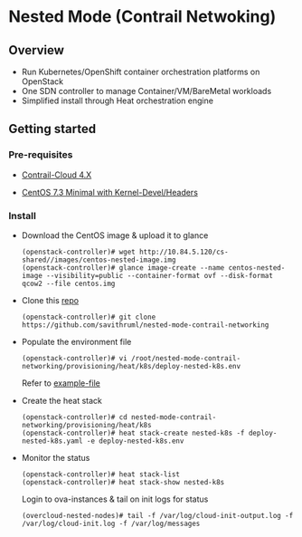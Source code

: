 # Nested Mode (Contrail Netwoking)

## Overview

* Run Kubernetes/OpenShift container orchestration platforms on OpenStack
* One SDN controller to manage Container/VM/BareMetal workloads
* Simplified install through Heat orchestration engine

## Getting started

### Pre-requisites

* [Contrail-Cloud 4.X](https://www.juniper.net/support/downloads/?p=contrail#sw)

* [CentOS 7.3 Minimal with Kernel-Devel/Headers](http://10.84.5.120/cs-shared//images/centos-nested-image.img)

### Install

* Download the CentOS image & upload it to glance

      (openstack-controller)# wget http://10.84.5.120/cs-shared//images/centos-nested-image.img
      (openstack-controller)# glance image-create --name centos-nested-image --visibility=public --container-format ovf --disk-format qcow2 --file centos.img
      
* Clone this [repo](https://github.com/savithruml/nested-mode-contrail-networking)

      (openstack-controller)# git clone https://github.com/savithruml/nested-mode-contrail-networking

* Populate the environment file

      (openstack-controller)# vi /root/nested-mode-contrail-networking/provisioning/heat/k8s/deploy-nested-k8s.env
      
  Refer to [example-file](https://github.com/savithruml/nested-mode-contrail-networking/blob/master/examples/example-nested-k8s.env)
  
* Create the heat stack

      (openstack-controller)# cd nested-mode-contrail-networking/provisioning/heat/k8s
      (openstack-controller)# heat stack-create nested-k8s -f deploy-nested-k8s.yaml -e deploy-nested-k8s.env
      
* Monitor the status

      (openstack-controller)# heat stack-list
      (openstack-controller)# heat stack-show nested-k8s
  
  Login to ova-instances & tail on init logs for status
  
      (overcloud-nested-nodes)# tail -f /var/log/cloud-init-output.log -f /var/log/cloud-init.log -f /var/log/messages
      
      
